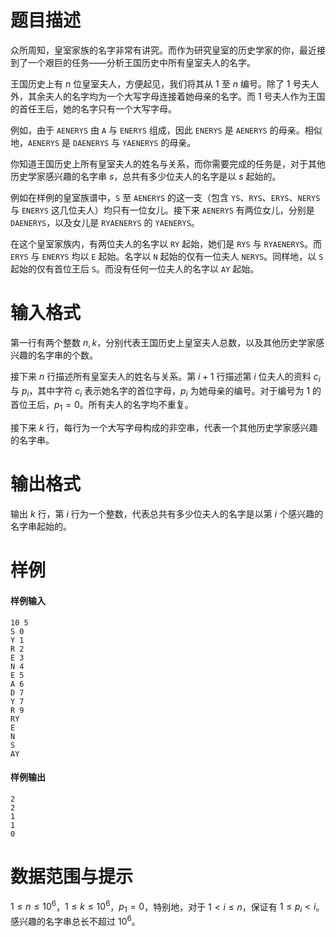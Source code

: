 
# 题目描述

众所周知，皇室家族的名字非常有讲究。而作为研究皇室的历史学家的你，最近接到了一个艰巨的任务——分析王国历史中所有皇室夫人的名字。

王国历史上有 $n$ 位皇室夫人，方便起见，我们将其从 $1$ 至 $n$ 编号。除了 $1$ 号夫人外，其余夫人的名字均为一个大写字母连接着她母亲的名字。而 $1$ 号夫人作为王国的首任王后，她的名字只有一个大写字母。

例如，由于 `AENERYS` 由 `A` 与 `ENERYS` 组成，因此 `ENERYS` 是 `AENERYS` 的母亲。相似地，`AENERYS` 是 `DAENERYS` 与 `YAENERYS` 的母亲。

你知道王国历史上所有皇室夫人的姓名与关系，而你需要完成的任务是，对于其他历史学家感兴趣的名字串 $s$，总共有多少位夫人的名字是以 $s$ 起始的。

例如在样例的皇室族谱中，`S` 至 `AENERYS` 的这一支（包含 `YS`、`RYS`、`ERYS`、`NERYS` 与 `ENERYS` 这几位夫人）均只有一位女儿。接下来 `AENERYS` 有两位女儿，分别是 `DAENERYS`，以及女儿是 `RYAENERYS` 的 `YAENERYS`。

在这个皇室家族内，有两位夫人的名字以 `RY` 起始，她们是 `RYS` 与 `RYAENERYS`。而 `ERYS` 与 `ENERYS` 均以 `E` 起始。名字以 `N` 起始的仅有一位夫人 `NERYS`。同样地，以 `S` 起始的仅有首位王后 `S`。而没有任何一位夫人的名字以 `AY` 起始。

# 输入格式

第一行有两个整数 $n,k$，分别代表王国历史上皇室夫人总数，以及其他历史学家感兴趣的名字串的个数。

接下来 $n$ 行描述所有皇室夫人的姓名与关系。第 $i+1$ 行描述第 $i$ 位夫人的资料 $c_i$ 与 $p_i$，其中字符 $c_i$ 表示她名字的首位字母，$p_i$ 为她母亲的编号。对于编号为 $1$ 的首位王后，$p_1=0$。所有夫人的名字均不重复。

接下来 $k$ 行，每行为一个大写字母构成的非空串，代表一个其他历史学家感兴趣的名字串。

# 输出格式

输出 $k$ 行，第 $i$ 行为一个整数，代表总共有多少位夫人的名字是以第 $i$ 个感兴趣的名字串起始的。

# 样例

#### 样例输入

```plain
10 5
S 0
Y 1
R 2
E 3
N 4
E 5
A 6
D 7
Y 7
R 9
RY
E
N
S
AY
```

#### 样例输出

```plain
2
2
1
1
0
```

# 数据范围与提示

$1\leq n\leq 10^6$，$1\leq k\leq 10^6$，$p_1=0$，特别地，对于 $1\lt i\leq n$，保证有 $1\leq p_i\lt i$。感兴趣的名字串总长不超过 $10^6$。

